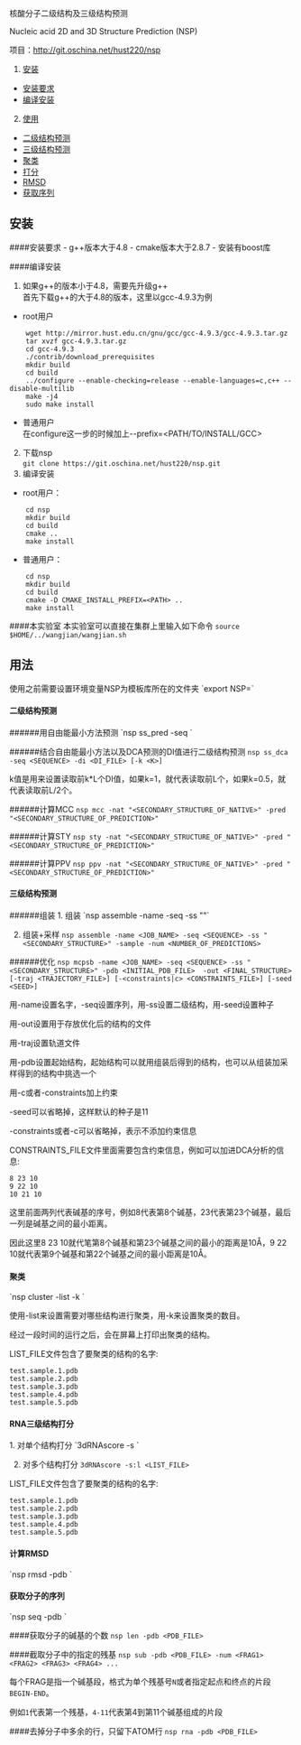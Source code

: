 ﻿核酸分子二级结构及三级结构预测

Nucleic acid 2D and 3D Structure Prediction (NSP)

项目：<http://git.oschina.net/hust220/nsp>

1. [安装](#安装)
 - [安装要求](#安装要求)
 - [编译安装](#编译安装)
2. [使用](#使用)
 - [二级结构预测](#二级结构预测)
 - [三级结构预测](#三级结构预测)
 - [聚类](#聚类)
 - [打分](#打分)
 - [RMSD](#RMSD)
 - [获取序列](#获取序列)

<h2 id="安装">安装</h2>
####安装要求
- g++版本大于4.8
- cmake版本大于2.8.7
- 安装有boost库

####编译安装
1. 如果g++的版本小于4.8，需要先升级g++<br />
首先下载g++的大于4.8的版本，这里以gcc-4.9.3为例<br />
 - root用户<br />
```
    wget http://mirror.hust.edu.cn/gnu/gcc/gcc-4.9.3/gcc-4.9.3.tar.gz
    tar xvzf gcc-4.9.3.tar.gz
    cd gcc-4.9.3
    ./contrib/download_prerequisites
    mkdir build
    cd build
    ../configure --enable-checking=release --enable-languages=c,c++ --disable-multilib
    make -j4
    sudo make install
```
 - 普通用户<br />
在configure这一步的时候加上--prefix=<PATH/TO/INSTALL/GCC>
2. 下载nsp<br />
`git clone https://git.oschina.net/hust220/nsp.git`
3. 编译安装<br />
 - root用户：<br />
```
    cd nsp
    mkdir build
    cd build
    cmake ..
    make install
```
 - 普通用户：<br />
```
    cd nsp
    mkdir build
    cd build
    cmake -D CMAKE_INSTALL_PREFIX=<PATH> ..
    make install
```

####本实验室
本实验室可以直接在集群上里输入如下命令
`source $HOME/../wangjian/wangjian.sh`

<h2 id='用法'>用法</h2>
使用之前需要设置环境变量NSP为模板库所在的文件夹
`export NSP=<PATH/OF/TEMPLATES/LIBRARY>`

<h4 id='二级结构预测'>二级结构预测</h4>
######用自由能最小方法预测
`nsp ss_pred -seq <SEQUENCE>`

######结合自由能最小方法以及DCA预测的DI值进行二级结构预测
`nsp ss_dca -seq <SEQUENCE> -di <DI_FILE> [-k <K>]`

k值是用来设置读取前k*L个DI值，如果k=1，就代表读取前L个，如果k=0.5，就代表读取前L/2个。

######计算MCC
`nsp mcc -nat "<SECONDARY_STRUCTURE_OF_NATIVE>" -pred "<SECONDARY_STRUCTURE_OF_PREDICTION>"`

######计算STY
`nsp sty -nat "<SECONDARY_STRUCTURE_OF_NATIVE>" -pred "<SECONDARY_STRUCTURE_OF_PREDICTION>"`

######计算PPV
`nsp ppv -nat "<SECONDARY_STRUCTURE_OF_NATIVE>" -pred "<SECONDARY_STRUCTURE_OF_PREDICTION>"`

<h4 id='三级结构预测'>三级结构预测</h4>
######组装
1. 组装
`nsp assemble -name <JOB_NAME> -seq <SEQUENCE> -ss "<SECONDARY_STRUCTURE>"`

2. 组装+采样
`nsp assemble -name <JOB_NAME> -seq <SEQUENCE> -ss "<SECONDARY_STRUCTURE>" -sample -num <NUMBER_OF_PREDICTIONS>`

######优化
`nsp mcpsb -name <JOB_NAME> -seq <SEQUENCE> -ss "<SECONDARY_STRUCTURE>" -pdb <INITIAL_PDB_FILE> 
-out <FINAL_STRUCTURE> [-traj <TRAJECTORY_FILE>] [-<constraints|c> <CONSTRAINTS_FILE>] [-seed <SEED>]`

用-name设置名字，-seq设置序列，用-ss设置二级结构，用-seed设置种子

用-out设置用于存放优化后的结构的文件

用-traj设置轨道文件

用-pdb设置起始结构，起始结构可以就用组装后得到的结构，也可以从组装加采样得到的结构中挑选一个

用-c或者-constraints加上约束

-seed可以省略掉，这样默认的种子是11

-constraints或者-c可以省略掉，表示不添加约束信息

CONSTRAINTS_FILE文件里面需要包含约束信息，例如可以加进DCA分析的信息:

    8 23 10
    9 22 10
    10 21 10

这里前面两列代表碱基的序号，例如8代表第8个碱基，23代表第23个碱基，最后一列是碱基之间的最小距离。

因此这里8 23 10就代笔第8个碱基和第23个碱基之间的最小的距离是10Å，9 22 10就代表第9个碱基和第22个碱基之间的最小距离是10Å。

<h4 id='聚类'>聚类</h4>
`nsp cluster -list <LIST_FILE> -k <NUMBER_OF_CLUSTERS>`

使用-list来设置需要对哪些结构进行聚类，用-k来设置聚类的数目。

经过一段时间的运行之后，会在屏幕上打印出聚类的结构。

LIST_FILE文件包含了要聚类的结构的名字:

    test.sample.1.pdb
    test.sample.2.pdb
    test.sample.3.pdb
    test.sample.4.pdb
    test.sample.5.pdb

<h4 id='打分'>RNA三级结构打分</h4>
1. 对单个结构打分
`3dRNAscore -s <PDB_FILE>`

2. 对多个结构打分
`3dRNAscore -s:l <LIST_FILE>`

LIST_FILE文件包含了要聚类的结构的名字:

    test.sample.1.pdb
    test.sample.2.pdb
    test.sample.3.pdb
    test.sample.4.pdb
    test.sample.5.pdb

<h4 id='RMSD'>计算RMSD</h4>
`nsp rmsd -pdb <PDB_FILE_1> <PDB_FILE_2>`

<h4 id='获取序列'>获取分子的序列</h4>
`nsp seq -pdb <PDB_FILE>`

####获取分子的碱基的个数
`nsp len -pdb <PDB_FILE>`

####截取分子中的指定的残基
`nsp sub -pdb <PDB_FILE> -num <FRAG1> <FRAG2> <FRAG3> <FRAG4> ...`

每个FRAG是指一个碱基段，格式为单个残基号`N`或者指定起点和终点的片段`BEGIN-END`。

例如`1`代表第一个残基，`4-11`代表第4到第11个碱基组成的片段

####去掉分子中多余的行，只留下ATOM行
`nsp rna -pdb <PDB_FILE>`
